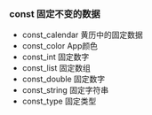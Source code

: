 ### const 固定不变的数据

- const_calendar 黄历中的固定数据
- const_color App颜色
- const_int 固定数字
- const_list 固定数组
- const_double 固定数字
- const_string 固定字符串
- const_type 固定类型
